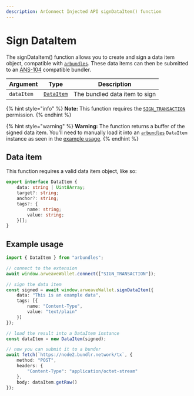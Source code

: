 ```yaml
---
description: ArConnect Injected API signDataItem() function
---
```


# Sign DataItem

The signDataItem() function allows you to create and sign a data item object, compatible with [`arbundles`](https://npmjs.com/arbundles). These data items can then be submitted to an [ANS-104](https://github.com/ArweaveTeam/arweave-standards/blob/master/ans/ANS-104.md) compatible bundler.

| Argument   | Type                                     | Description                   |
| ---------- | ---------------------------------------- | ----------------------------- |
| `dataItem` | [`DataItem`](sign-dataitem.md#data-item) | The bundled data item to sign |

{% hint style="info" %}
**Note:** This function requires the [`SIGN_TRANSACTION`](sign.md) permission.
{% endhint %}

{% hint style="warning" %}
**Warning:** The function returns a buffer of the signed data item. You'll need to manually load it into an [`arbundles`](https://npmjs.com/arbundles) `DataItem` instance as seen in the [example usage](sign-dataitem.md#example-usage).
{% endhint %}

## Data item

This function requires a valid data item object, like so:

```typescript
export interface DataItem {
    data: string | Uint8Array;
    target?: string;
    anchor?: string;
    tags?: {
        name: string;
        value: string;
    }[];
}
```

## Example usage

```ts
import { DataItem } from "arbundles";

// connect to the extension
await window.arweaveWallet.connect(["SIGN_TRANSACTION"]);

// sign the data item
const signed = await window.arweaveWallet.signDataItem({
    data: "This is an example data",
    tags: [{
        name: "Content-Type",
        value: "text/plain"
    }]
});

// load the result into a DataItem instance
const dataItem = new DataItem(signed);

// now you can submit it to a bunder
await fetch(`https://node2.bundlr.network/tx`, {
    method: "POST",
    headers: {
        "Content-Type": "application/octet-stream"
    },
    body: dataItem.getRaw()
});
```
